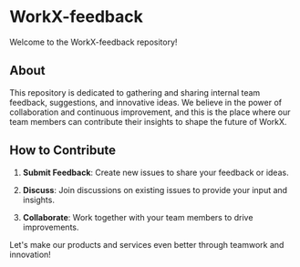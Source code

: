 # WorkX-feedback

Welcome to the WorkX-feedback repository!

## About

This repository is dedicated to gathering and sharing internal team feedback, suggestions, and innovative ideas. We believe in the power of collaboration and continuous improvement, and this is the place where our team members can contribute their insights to shape the future of WorkX.

## How to Contribute

1. **Submit Feedback**: Create new issues to share your feedback or ideas.

2. **Discuss**: Join discussions on existing issues to provide your input and insights.

3. **Collaborate**: Work together with your team members to drive improvements.

Let's make our products and services even better through teamwork and innovation!




